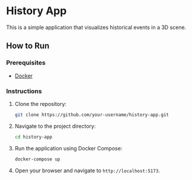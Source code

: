# History App

This is a simple application that visualizes historical events in a 3D scene.

## How to Run

### Prerequisites

*   [Docker](https://www.docker.com/get-started)

### Instructions

1.  Clone the repository:

    ```bash
    git clone https://github.com/your-username/history-app.git
    ```

2.  Navigate to the project directory:

    ```bash
    cd history-app
    ```

3.  Run the application using Docker Compose:

    ```bash
    docker-compose up
    ```

4.  Open your browser and navigate to `http://localhost:5173`.
